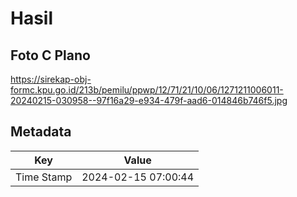 # Hasil

## Foto C Plano

https://sirekap-obj-formc.kpu.go.id/213b/pemilu/ppwp/12/71/21/10/06/1271211006011-20240215-030958--97f16a29-e934-479f-aad6-014846b746f5.jpg


## Metadata

| Key        | Value               |
| ---------- | ------------------- |
| Time Stamp | 2024-02-15 07:00:44 |



